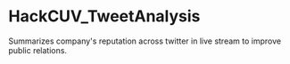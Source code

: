 # HackCUV_TweetAnalysis
Summarizes company's reputation across twitter in live stream to improve public relations.
